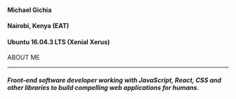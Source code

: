 #### Michael Gichia
#### Nairobi, Kenya (EAT)
#### Ubuntu 16.04.3 LTS (Xenial Xerus)

ABOUT ME
___
##### Front-end software developer working with JavaScript, React, CSS and other libraries to build compelling web applications for humans.
